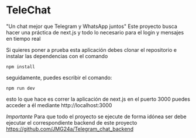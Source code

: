# TeleChat
"Un chat mejor que Telegram y WhatsApp juntos" Este proyecto busca hacer una práctica de next.js y todo lo necesario para el login y mensajes en tiempo real

Si quieres poner a prueba esta aplicación debes clonar el repositorio e instalar las dependencias con el comando 

```
npm install
``` 
seguidamente, puedes escribir el comando:
```
npm run dev
```
esto lo que hace es correr la aplicación de next.js en el puerto 3000 puedes acceder a él mediante http://localhost:3000

*Importante* Para que todo el proyecto se ejecute de forma idónea ser debe ejecutar el correspondiente backend de este proyecto https://github.com/JMG24a/Telegram_chat_backend
